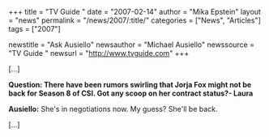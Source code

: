 +++
title = "TV Guide "
date = "2007-02-14"
author = "Mika Epstein"
layout = "news"
permalink = "/news/2007/:title/"
categories = ["News", "Articles"]
tags = ["2007"]

newstitle = "Ask Ausiello"
newsauthor = "Michael Ausiello"
newssource = "TV Guide "
newsurl = "http://www.tvguide.com"
+++

[...]

**Question: There have been rumors swirling that Jorja Fox might not be back for Season 8 of CSI. Got any scoop on her contract status?- Laura**

**Ausiello:** She's in negotiations now. My guess? She'll be back.

[...]